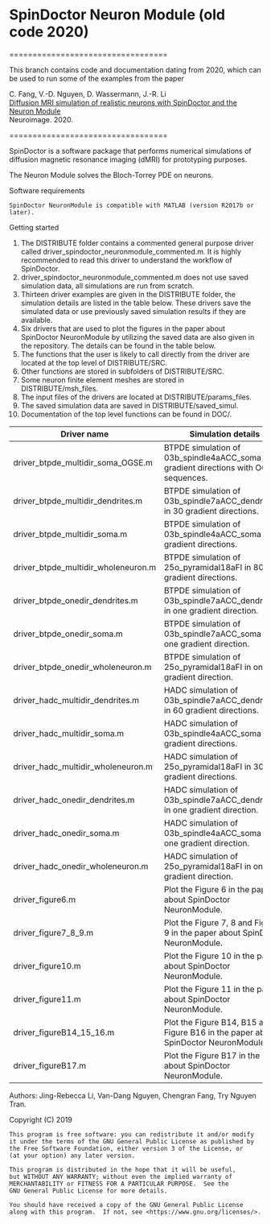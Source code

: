 # SpinDoctor Neuron Module (old code 2020)

==================================

This branch contains code and documentation dating from 2020, which can be used to run some of the examples from the paper 

C. Fang, V.-D. Nguyen, D. Wassermann, J.-R. Li  
[Diffusion MRI simulation of realistic neurons with SpinDoctor and the Neuron Module](https://doi.org/10.1016/j.neuroimage.2020.117198)    
Neuroimage. 2020.  

==================================

SpinDoctor is a software package that performs numerical simulations of diffusion magnetic resonance imaging (dMRI) for prototyping purposes.  

The Neuron Module solves the Bloch-Torrey PDE on neurons. 

Software requirements

	SpinDoctor NeuronModule is compatible with MATLAB (version R2017b or later).

Getting started
1. The DISTRIBUTE folder contains a commented general purpose driver called driver_spindoctor_neuronmodule_commented.m. It is highly recommended to read this driver to understand the workflow of SpinDoctor. 
2. driver_spindoctor_neuronmodule_commented.m does not use saved simulation data, all simulations are run from scratch.
3. Thirteen driver examples are given in the DISTRIBUTE folder, the simulation details are listed in the table below. These drivers save the simulated data or use previously saved simulation results if they are available.
4. Six drivers that are used to plot the figures in the paper about SpinDoctor NeuronModule by utilizing the saved data are also given in the repository. The details can be found in the table below.
5. The functions that the user is likely to call directly from the driver are located at the top level of DISTRIBUTE/SRC.
6. Other functions are stored in subfolders of DISTRIBUTE/SRC.
7. Some neuron finite element meshes are stored in DISTRIBUTE/msh_files.
8. The input files of the drivers are located at DISTRIBUTE/params_files.
9. The saved simulation data are saved in DISTRIBUTE/saved_simul.
10. Documentation of the top level functions can be found in DOC/.


| Driver name                         	| Simulation details                                                                       	|
|-------------------------------------	|------------------------------------------------------------------------------------------	|
| driver_btpde_multidir_soma_OGSE.m   	| BTPDE simulation of 03b_spindle4aACC_soma in 30 gradient directions with OGSE sequences. 	|
| driver_btpde_multidir_dendrites.m   	| BTPDE simulation of 03b_spindle7aACC_dendrites_1 in 30 gradient directions.              	|
| driver_btpde_multidir_soma.m        	| BTPDE simulation of 03b_spindle4aACC_soma in 60 gradient directions.                     	|
| driver_btpde_multidir_wholeneuron.m 	| BTPDE simulation of 25o_pyramidal18aFI in 80 gradient directions.                        	|
| driver_btpde_onedir_dendrites.m     	| BTPDE simulation of 03b_spindle7aACC_dendrites_1 in one gradient direction.              	|
| driver_btpde_onedir_soma.m          	| BTPDE simulation of 03b_spindle7aACC_soma in one gradient direction.                     	|
| driver_btpde_onedir_wholeneuron.m   	| BTPDE simulation of 25o_pyramidal18aFI in one gradient direction.                        	|
| driver_hadc_multidir_dendrites.m    	| HADC simulation of 03b_spindle7aACC_dendrites_1 in 60 gradient directions.               	|
| driver_hadc_multidir_soma.m         	| HADC simulation of 03b_spindle4aACC_soma in 30 gradient directions.                      	|
| driver_hadc_multidir_wholeneuron.m  	| HADC simulation of 25o_pyramidal18aFI in 30 gradient directions.                         	|
| driver_hadc_onedir_dendrites.m      	| HADC simulation of 03b_spindle7aACC_dendrites_1 in one gradient direction.               	|
| driver_hadc_onedir_soma.m           	| HADC simulation of 03b_spindle4aACC_soma in one gradient direction.                      	|
| driver_hadc_onedir_wholeneuron.m    	| HADC simulation of 25o_pyramidal18aFI in one gradient direction.                         	|
| driver_figure6.m                    	| Plot the Figure 6 in the paper about SpinDoctor NeuronModule.                            	|
| driver_figure7_8_9.m                	| Plot the Figure 7, 8 and Figure 9 in the paper about SpinDoctor NeuronModule.            	|
| driver_figure10.m                   	| Plot the Figure 10 in the paper about SpinDoctor NeuronModule.                           	|
| driver_figure11.m                   	| Plot the Figure 11 in the paper about SpinDoctor NeuronModule.                           	|
| driver_figureB14_15_16.m            	| Plot the Figure B14, B15 and Figure B16 in the paper about SpinDoctor NeuronModule.      	|
| driver_figureB17.m                  	| Plot the Figure B17 in the paper about SpinDoctor NeuronModule.                          	|

Authors: Jing-Rebecca Li, Van-Dang Nguyen, Chengran Fang, Try Nguyen Tran.

Copyright (C) 2019

	This program is free software: you can redistribute it and/or modify
	it under the terms of the GNU General Public License as published by
	the Free Software Foundation, either version 3 of the License, or
	(at your option) any later version.

	This program is distributed in the hope that it will be useful,
	but WITHOUT ANY WARRANTY; without even the implied warranty of
	MERCHANTABILITY or FITNESS FOR A PARTICULAR PURPOSE.  See the
	GNU General Public License for more details.

	You should have received a copy of the GNU General Public License
	along with this program.  If not, see <https://www.gnu.org/licenses/>.

